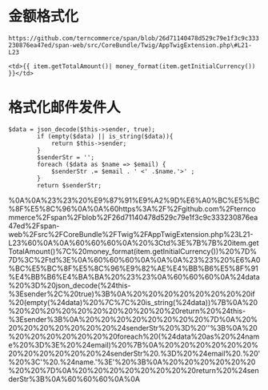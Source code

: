 # 金额格式化

`https://github.com/terncommerce/span/blob/26d71140478d529c79e1f3c9c333230876ea47ed/span-web/src/CoreBundle/Twig/AppTwigExtension.php\#L21-L23`

```Plain
<td>{{ item.getTotalAmount()| money_format(item.getInitialCurrency()) }}</td>
```

# 格式化邮件发件人

```Plain
$data = json_decode($this->sender, true);
        if (empty($data) || is_string($data)){
            return $this->sender;
        }
        $senderStr = '';
        foreach ($data as $name => $email) {
            $senderStr .= $email . ' <' .$name.'>' ;
        }
        return $senderStr;
```

%0A%0A%23%23%20%E9%87%91%E9%A2%9D%E6%A0%BC%E5%BC%8F%E5%8C%96%0A%0A%60https%3A%2F%2Fgithub.com%2Fterncommerce%2Fspan%2Fblob%2F26d71140478d529c79e1f3c9c333230876ea47ed%2Fspan-web%2Fsrc%2FCoreBundle%2FTwig%2FAppTwigExtension.php%23L21-L23%60%0A%0A%60%60%60%0A%20%3Ctd%3E%7B%7B%20item.getTotalAmount()%7C%20money_format(item.getInitialCurrency())%20%7D%7D%3C%2Ftd%3E%0A%60%60%60%0A%0A%0A%23%23%20%E6%A0%BC%E5%BC%8F%E5%8C%96%E9%82%AE%E4%BB%B6%E5%8F%91%E4%BB%B6%E4%BA%BA%20%23%23%0A%60%60%60%0A%24data%20%3D%20json_decode(%24this-%3Esender%2C%20true)%3B%0A%20%20%20%20%20%20%20%20if%20(empty(%24data)%20%7C%7C%20is_string(%24data))%7B%0A%20%20%20%20%20%20%20%20%20%20%20%20return%20%24this-%3Esender%3B%0A%20%20%20%20%20%20%20%20%7D%0A%20%20%20%20%20%20%20%20%24senderStr%20%3D%20''%3B%0A%20%20%20%20%20%20%20%20foreach%20(%24data%20as%20%24name%20%3D%3E%20%24email)%20%7B%0A%20%20%20%20%20%20%20%20%20%20%20%20%24senderStr%20.%3D%20%24email%20.%20'%20%3C'%20.%24name.'%3E'%20%3B%0A%20%20%20%20%20%20%20%20%7D%0A%20%20%20%20%20%20%20%20return%20%24senderStr%3B%0A%60%60%60%0A%0A
